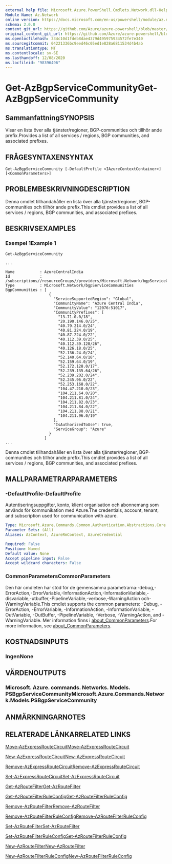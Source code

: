 ```yaml
---
external help file: Microsoft.Azure.PowerShell.Cmdlets.Network.dll-Help.xml
Module Name: Az.Network
online version: https://docs.microsoft.com/en-us/powershell/module/az.network/get-azbgpservicecommunity
schema: 2.0.0
content_git_url: https://github.com/Azure/azure-powershell/blob/master/src/Network/Network/help/Get-AzBgpServiceCommunity.md
original_content_git_url: https://github.com/Azure/azure-powershell/blob/master/src/Network/Network/help/Get-AzBgpServiceCommunity.md
ms.openlocfilehash: 334c10d1fdeb8dae4379d495975934572fe7e340
ms.sourcegitcommit: 04221336bc9eed46c05ed1e828a6811534d4b4ab
ms.translationtype: MT
ms.contentlocale: sv-SE
ms.lasthandoff: 12/08/2020
ms.locfileid: "98396496"
---
```

# <span data-ttu-id="e951e-101">Get-AzBgpServiceCommunity</span><span class="sxs-lookup"><span data-stu-id="e951e-101">Get-AzBgpServiceCommunity</span></span>

## <span data-ttu-id="e951e-102">Sammanfattning</span><span class="sxs-lookup"><span data-stu-id="e951e-102">SYNOPSIS</span></span>
<span data-ttu-id="e951e-103">Visar en lista över alla tjänster/regioner, BGP-communities och tillhör ande prefix.</span><span class="sxs-lookup"><span data-stu-id="e951e-103">Provides a list of all services / regions, BGP communities, and associated prefixes.</span></span>

## <span data-ttu-id="e951e-104">FRÅGESYNTAXEN</span><span class="sxs-lookup"><span data-stu-id="e951e-104">SYNTAX</span></span>

```
Get-AzBgpServiceCommunity [-DefaultProfile <IAzureContextContainer>] [<CommonParameters>]
```

## <span data-ttu-id="e951e-105">PROBLEMBESKRIVNING</span><span class="sxs-lookup"><span data-stu-id="e951e-105">DESCRIPTION</span></span>
<span data-ttu-id="e951e-106">Denna cmdlet tillhandahåller en lista över alla tjänster/regioner, BGP-communities och tillhör ande prefix.</span><span class="sxs-lookup"><span data-stu-id="e951e-106">This cmdlet provides a list of all services / regions, BGP communities, and associated prefixes.</span></span>

## <span data-ttu-id="e951e-107">BESKRIVS</span><span class="sxs-lookup"><span data-stu-id="e951e-107">EXAMPLES</span></span>

### <span data-ttu-id="e951e-108">Exempel 1</span><span class="sxs-lookup"><span data-stu-id="e951e-108">Example 1</span></span>
```
Get-AzBgpServiceCommunity

...

Name           : AzureCentralIndia
Id             : /subscriptions//resourceGroups//providers/Microsoft.Network/bgpServiceCommunities/AzureCentralIndia
Type           : Microsoft.Network/bgpServiceCommunities
BgpCommunities : [
                   {
                     "ServiceSupportedRegion": "Global",
                     "CommunityName": "Azure Central India",
                     "CommunityValue": "12076:51017",
                     "CommunityPrefixes": [
                       "13.71.0.0/18",
                       "20.190.146.0/25",
                       "40.79.214.0/24",
                       "40.81.224.0/19",
                       "40.87.224.0/22",
                       "40.112.39.0/25",
                       "40.112.39.128/26",
                       "40.126.18.0/25",
                       "52.136.24.0/24",
                       "52.140.64.0/18",
                       "52.159.64.0/19",
                       "52.172.128.0/17",
                       "52.239.135.64/26",
                       "52.239.202.0/24",
                       "52.245.96.0/22",
                       "52.253.168.0/22",
                       "104.47.210.0/23",
                       "104.211.64.0/20",
                       "104.211.81.0/24",
                       "104.211.82.0/23",
                       "104.211.84.0/22",
                       "104.211.88.0/21",
                       "104.211.96.0/19"
                     ],
                     "IsAuthorizedToUse": true,
                     "ServiceGroup": "Azure"
                   }
                 ]
...
```

<span data-ttu-id="e951e-109">Denna cmdlet tillhandahåller en lista över alla tjänster/regioner, BGP-communities och tillhör ande prefix.</span><span class="sxs-lookup"><span data-stu-id="e951e-109">This cmdlet provides a list of all services / regions, BGP communities, and associated prefixes.</span></span>

## <span data-ttu-id="e951e-110">MALLPARAMETRAR</span><span class="sxs-lookup"><span data-stu-id="e951e-110">PARAMETERS</span></span>

### <span data-ttu-id="e951e-111">-DefaultProfile</span><span class="sxs-lookup"><span data-stu-id="e951e-111">-DefaultProfile</span></span>
<span data-ttu-id="e951e-112">Autentiseringsuppgifter, konto, klient organisation och abonnemang som används för kommunikation med Azure.</span><span class="sxs-lookup"><span data-stu-id="e951e-112">The credentials, account, tenant, and subscription used for communication with azure.</span></span>

```yaml
Type: Microsoft.Azure.Commands.Common.Authentication.Abstractions.Core.IAzureContextContainer
Parameter Sets: (All)
Aliases: AzContext, AzureRmContext, AzureCredential

Required: False
Position: Named
Default value: None
Accept pipeline input: False
Accept wildcard characters: False
```

### <span data-ttu-id="e951e-113">CommonParameters</span><span class="sxs-lookup"><span data-stu-id="e951e-113">CommonParameters</span></span>
<span data-ttu-id="e951e-114">Den här cmdleten har stöd för de gemensamma parametrarna:-debug,-ErrorAction,-ErrorVariable,-InformationAction,-InformationVariable,-disvariable,-utbuffer,-PipelineVariable,-verbose,-WarningAction och-WarningVariable.</span><span class="sxs-lookup"><span data-stu-id="e951e-114">This cmdlet supports the common parameters: -Debug, -ErrorAction, -ErrorVariable, -InformationAction, -InformationVariable, -OutVariable, -OutBuffer, -PipelineVariable, -Verbose, -WarningAction, and -WarningVariable.</span></span> <span data-ttu-id="e951e-115">Mer information finns i [about_CommonParameters](http://go.microsoft.com/fwlink/?LinkID=113216).</span><span class="sxs-lookup"><span data-stu-id="e951e-115">For more information, see [about_CommonParameters](http://go.microsoft.com/fwlink/?LinkID=113216).</span></span>

## <span data-ttu-id="e951e-116">KOSTNADS</span><span class="sxs-lookup"><span data-stu-id="e951e-116">INPUTS</span></span>

### <span data-ttu-id="e951e-117">Ingen</span><span class="sxs-lookup"><span data-stu-id="e951e-117">None</span></span>

## <span data-ttu-id="e951e-118">VÄRDEN</span><span class="sxs-lookup"><span data-stu-id="e951e-118">OUTPUTS</span></span>

### <span data-ttu-id="e951e-119">Microsoft. Azure. commands. Networks. Models. PSBgpServiceCommunity</span><span class="sxs-lookup"><span data-stu-id="e951e-119">Microsoft.Azure.Commands.Network.Models.PSBgpServiceCommunity</span></span>

## <span data-ttu-id="e951e-120">ANMÄRKNINGAR</span><span class="sxs-lookup"><span data-stu-id="e951e-120">NOTES</span></span>

## <span data-ttu-id="e951e-121">RELATERADE LÄNKAR</span><span class="sxs-lookup"><span data-stu-id="e951e-121">RELATED LINKS</span></span>

[<span data-ttu-id="e951e-122">Move-AzExpressRouteCircuit</span><span class="sxs-lookup"><span data-stu-id="e951e-122">Move-AzExpressRouteCircuit</span></span>](Move-AzExpressRouteCircuit.md)

[<span data-ttu-id="e951e-123">New-AzExpressRouteCircuit</span><span class="sxs-lookup"><span data-stu-id="e951e-123">New-AzExpressRouteCircuit</span></span>](New-AzExpressRouteCircuit.md)

[<span data-ttu-id="e951e-124">Remove-AzExpressRouteCircuit</span><span class="sxs-lookup"><span data-stu-id="e951e-124">Remove-AzExpressRouteCircuit</span></span>](Remove-AzExpressRouteCircuit.md)

[<span data-ttu-id="e951e-125">Set-AzExpressRouteCircuit</span><span class="sxs-lookup"><span data-stu-id="e951e-125">Set-AzExpressRouteCircuit</span></span>](Set-AzExpressRouteCircuit.md)

[<span data-ttu-id="e951e-126">Get-AzRouteFilter</span><span class="sxs-lookup"><span data-stu-id="e951e-126">Get-AzRouteFilter</span></span>](Get-AzRouteFilter.md)

[<span data-ttu-id="e951e-127">Get-AzRouteFilterRuleConfig</span><span class="sxs-lookup"><span data-stu-id="e951e-127">Get-AzRouteFilterRuleConfig</span></span>](Get-AzRouteFilterRuleConfig.md)

[<span data-ttu-id="e951e-128">Remove-AzRouteFilter</span><span class="sxs-lookup"><span data-stu-id="e951e-128">Remove-AzRouteFilter</span></span>](Remove-AzRouteFilter.md)

[<span data-ttu-id="e951e-129">Remove-AzRouteFilterRuleConfig</span><span class="sxs-lookup"><span data-stu-id="e951e-129">Remove-AzRouteFilterRuleConfig</span></span>](Remove-AzRouteFilterRuleConfig.md)

[<span data-ttu-id="e951e-130">Set-AzRouteFilter</span><span class="sxs-lookup"><span data-stu-id="e951e-130">Set-AzRouteFilter</span></span>](Set-AzRouteFilter.md)

[<span data-ttu-id="e951e-131">Set-AzRouteFilterRuleConfig</span><span class="sxs-lookup"><span data-stu-id="e951e-131">Set-AzRouteFilterRuleConfig</span></span>](Set-AzRouteFilterRuleConfig.md)

[<span data-ttu-id="e951e-132">New-AzRouteFilter</span><span class="sxs-lookup"><span data-stu-id="e951e-132">New-AzRouteFilter</span></span>](New-AzRouteFilter.md)

[<span data-ttu-id="e951e-133">New-AzRouteFilterRuleConfig</span><span class="sxs-lookup"><span data-stu-id="e951e-133">New-AzRouteFilterRuleConfig</span></span>](New-AzRouteFilterRuleConfig.md)
